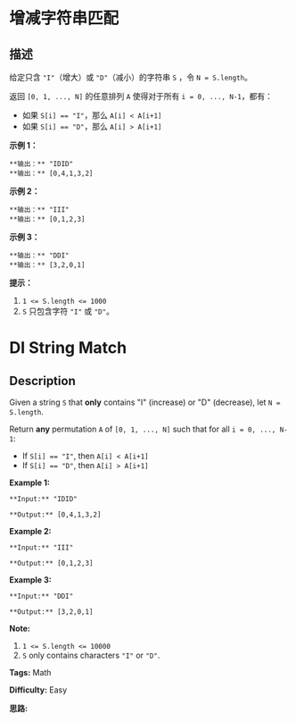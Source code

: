 # 增减字符串匹配

## 描述

给定只含 `"I"`（增大）或 `"D"`（减小）的字符串 `S` ，令 `N = S.length`。

返回 `[0, 1, ..., N]` 的任意排列 `A` 使得对于所有 `i = 0, ..., N-1`，都有：

  * 如果 `S[i] == "I"`，那么 `A[i] < A[i+1]`
  * 如果 `S[i] == "D"`，那么 `A[i] > A[i+1]`



**示例 1：**

    
    
    **输出：** "IDID"
    **输出：** [0,4,1,3,2]
    

**示例 2：**

    
    
    **输出：** "III"
    **输出：** [0,1,2,3]
    

**示例 3：**

    
    
    **输出：** "DDI"
    **输出：** [3,2,0,1]



**提示：**

  1. `1 <= S.length <= 1000`
  2. `S` 只包含字符 `"I"` 或 `"D"`。



# DI String Match

## Description



Given a string `S` that **only** contains "I" (increase) or "D" (decrease), let `N = S.length`.

Return **any** permutation `A` of `[0, 1, ..., N]` such that for all `i = 0, ..., N-1`:

  * If `S[i] == "I"`, then `A[i] < A[i+1]`
  * If `S[i] == "D"`, then `A[i] > A[i+1]`



**Example 1:**

    
    
    **Input:** "IDID"
    **Output:** [0,4,1,3,2]
    

**Example 2:**

    
    
    **Input:** "III"
    **Output:** [0,1,2,3]
    

**Example 3:**

    
    
    **Input:** "DDI"
    **Output:** [3,2,0,1]



**Note:**

  1. `1 <= S.length <= 10000`
  2. `S` only contains characters `"I"` or `"D"`.


**Tags:** Math

**Difficulty:** Easy

**思路:**

